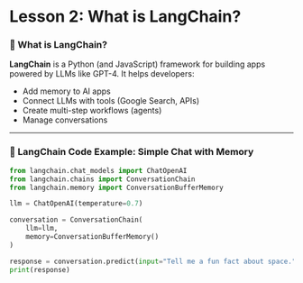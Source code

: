 # Lesson 2: What is LangChain?

### 🧠 What is LangChain?

**LangChain** is a Python (and JavaScript) framework for building apps powered by LLMs like GPT-4. It helps developers:

- Add memory to AI apps
- Connect LLMs with tools (Google Search, APIs)
- Create multi-step workflows (agents)
- Manage conversations

---

### 🧪 LangChain Code Example: Simple Chat with Memory

```python
from langchain.chat_models import ChatOpenAI
from langchain.chains import ConversationChain
from langchain.memory import ConversationBufferMemory

llm = ChatOpenAI(temperature=0.7)

conversation = ConversationChain(
    llm=llm,
    memory=ConversationBufferMemory()
)

response = conversation.predict(input="Tell me a fun fact about space.")
print(response)
